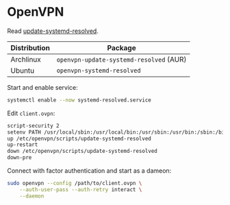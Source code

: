 # OpenVPN

Read [update-systemd-resolved](https://github.com/jonathanio/update-systemd-resolved).

| Distribution | Package                                 |
| ------------ | --------------------------------------- |
| Archlinux    | `openvpn-update-systemd-resolved` (AUR) |
| Ubuntu       | `openvpn-systemd-resolved`              |

Start and enable service:

```sh
systemctl enable --now systemd-resolved.service
```

Edit `client.ovpn`:

```txt
script-security 2
setenv PATH /usr/local/sbin:/usr/local/bin:/usr/sbin:/usr/bin:/sbin:/bin
up /etc/openvpn/scripts/update-systemd-resolved
up-restart
down /etc/openvpn/scripts/update-systemd-resolved
down-pre
```

Connect with factor authentication and start as a dameon:

```sh
sudo openvpn --config /path/to/client.ovpn \
    --auth-user-pass --auth-retry interact \
    --daemon
```
